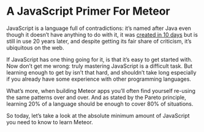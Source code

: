 # A JavaScript Primer For Meteor

JavaScript is a language full of contradictions: it’s named after Java even though it doesn’t have anything to do with it, it was [created in 10 days](#javascript-short-histtory) but is still in use 20 years later, and despite getting its fair share of criticism, it’s ubiquitous on the web.

If JavaScript has one thing going for it, is that it’s easy to get started with. Now don’t get me wrong: truly mastering JavaScript is a difficult task. But learning enough to get by isn’t that hard, and shouldn’t take long especially if you already have some experience with other programming languages.

What’s more, when building Meteor apps you’ll often find yourself re-using the same patterns over and over. And as stated by the Pareto principle, learning 20% of a language should be enough to cover 80% of situations.

So today, let’s take a look at the absolute minimum amount of JavaScript you need to know to learn Meteor.



[#javascript-short-histtory]:https://www.w3.org/community/webed/wiki/A_Short_History_of_JavaScript